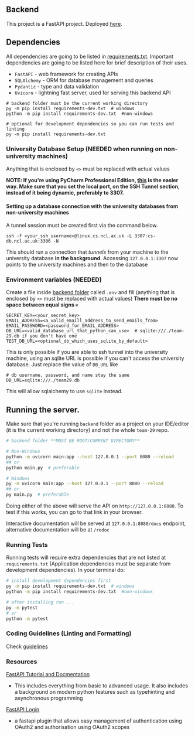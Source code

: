 ## Backend
This project is a FastAPI project. Deployed [here](https://fast-api-tanimals.herokuapp.com/docs).


## Dependencies
All dependencies are going to be listed in [requirements.txt](./requirements.txt). 
Important dependencies are going to be listed here for brief description of their uses.
- `FastAPI` - web framework for creating APIs
- `SQLAlchemy` - ORM for database management and queries
- `Pydantic` - type and data validation
- `Uvicorn` - lightning fast server, used for serving this backend API

```shell
# backend folder must be the current working directory
py -m pip install requirements-dev.txt  # windows
python -m pip install requirements-dev.txt  #non-windows

# optional for development dependencies so you can run tests and linting
py -m pip install requirements-dev.txt
```

### University Database Setup (**NEEDED when running on non-university machines**)
Anything that is enclosed by `<>` must be replaced with actual values

**NOTE: If you're using PyCharm Professional Edition, [this](https://ncl.instructure.com/courses/39968/files/5003547)
is the easier way. Make sure that you set the local port, on the SSH Tunnel section, instead of it being dynamic, 
preferably to 3307.**


#### Setting up a database connection with the university databases from non-university machines

A tunnel session must be created first via the command below.
```shell
ssh -f <your_ssh_username>@linux.cs.ncl.ac.uk -L 3307:cs-db.ncl.ac.uk:3306 -N
```
This should run a connection that *tunnels* from your machine to the university database **in the background**.
Accessing `127.0.0.1:3307` now points to the university machines and then to the database


### Environment variables (**NEEDED**)
Create a file inside [backend folder](../backend) called `.env` and fill 
(anything that is enclosed by `<>` must be replaced with actual values)
**There must be no space between equal signs `=`**
```
SECRET_KEY=<your_secret_key> 
EMAIL_ADDRESS=<a_valid_emaill_address_to_send_emails_from>
EMAIL_PASSWORD=<password_for_EMAIL_ADDRESS>
DB_URL=<valid_database_url_that_python_can_use>  # sqlite:///./team-29.db if you don't have one
TEST_DB_URL=<optional_db_which_uses_sqlite_by_default>
```
This is only possible if you are able to ssh tunnel into the university machine, using an sqlite URL is possible
if you can't access the university database. Just replace the value of `DB_URL` like
```
# db username, password, and name stay the same
DB_URL=sqlite:///./team29.db
```
This will allow sqlalchemy to use `sqlite` instead.


## Running the server.
Make sure that you're running `backend` folder as a project on your IDE/editor (it is the current working directory)
and not the whole `team-29` repo.
```sh
# backend folder **MUST BE ROOT/CURRENT DIRECTORY**

# Non-Windows
python -m uvicorn main:app --host 127.0.0.1 --port 8080 --reload
## or
python main.py  # preferable

# Windows
py -m uvicorn main:app --host 127.0.0.1 --port 8080 --reload
## or
py main.py  # preferable
```
Doing either of the above will serve the API on `http://127.0.0.1:8080`. 
To test if this works, you can go to that link in your browser.

Interactive documentation will be served at `127.0.0.1:8080/docs` endpoint, alternative documentation will be at `/redoc`


### Running Tests
Running tests will require extra dependencies that are not listed at `requirements.txt` 
(Application dependencies must be separate from development dependencies). In your terminal do:
```sh
# install development dependencies first
py -m pip install requirements-dev.txt  # windows
python -m pip install requirements-dev.txt  #non-windows

# after installing run ...
py -m pytest
# or 
python -m pytest
```

### Coding Guidelines (Linting and Formatting)
Check [guidelines](./GUIDELINES.md)

### Resources
[FastAPI Tutorial and Docmentation](https://fastapi.tiangolo.com/tutorial/)
- This includes everything from basic to advanced usage. It also includes 
a background on modern python features such as typehinting and asynchronous programming

[FastAPI Login](https://fastapi-login.readthedocs.io/)
- a fastapi plugin that allows easy management of authentication 
using OAuth2 and authorisation using OAuth2 scopes
